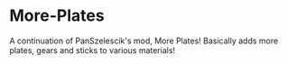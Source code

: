 # More-Plates
A continuation of PanSzelescik's mod, More Plates! Basically adds more plates, gears and sticks to various materials!
